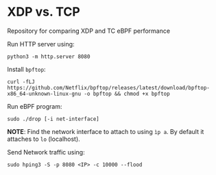 # XDP vs. TCP 

Repository for comparing XDP and TC eBPF performance

Run HTTP server using:
```
python3 -m http.server 8080
```

Install `bpftop`: 
```
curl -fLJ https://github.com/Netflix/bpftop/releases/latest/download/bpftop-x86_64-unknown-linux-gnu -o bpftop && chmod +x bpftop
```

Run eBPF program:
```
sudo ./drop [-i net-interface]
```
**NOTE**: Find the network interface to attach to using `ìp a`. By default it attaches to `lo` (localhost).

Send Network traffic using:
```
sudo hping3 -S -p 8080 <IP> -c 10000 --flood
```
